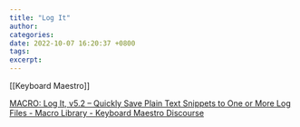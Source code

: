 ```yaml
---
title: "Log It"
author: 
categories: 
date: 2022-10-07 16:20:37 +0800
tags: 
excerpt: 
---
```



[[Keyboard Maestro]]

[MACRO: Log It, v5.2 – Quickly Save Plain Text Snippets to One or More Log Files - Macro Library - Keyboard Maestro Discourse](https://forum.keyboardmaestro.com/t/macro-log-it-v5-2-quickly-save-plain-text-snippets-to-one-or-more-log-files/21350)









